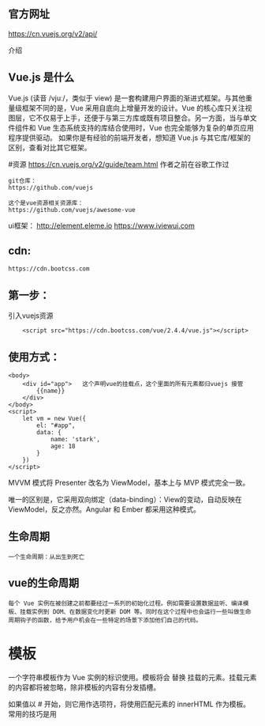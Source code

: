 ## 官方网址
https://cn.vuejs.org/v2/api/

介绍

## Vue.js 是什么

Vue.js (读音 /vjuː/，类似于 view) 是一套构建用户界面的渐进式框架。与其他重量级框架不同的是，Vue 采用自底向上增量开发的设计。Vue 的核心库只关注视图层，它不仅易于上手，还便于与第三方库或既有项目整合。另一方面，当与单文件组件和 Vue 生态系统支持的库结合使用时，Vue 也完全能够为复杂的单页应用程序提供驱动。
如果你是有经验的前端开发者，想知道 Vue.js 与其它库/框架的区别，查看对比其它框架。


#资源
    https://cn.vuejs.org/v2/guide/team.html
    作者之前在谷歌工作过

    git仓库：
    https://github.com/vuejs

    这个是vue资源相关资源库：
    https://github.com/vuejs/awesome-vue

ui框架：
    http://element.eleme.io
    https://www.iviewui.com




## cdn:
    https://cdn.bootcss.com
## 第一步：
引入vuejs资源

```
    <script src="https://cdn.bootcss.com/vue/2.4.4/vue.js"></script>

```

## 使用方式：

```
<body>
    <div id="app">   这个声明vue的挂载点，这个里面的所有元素都归vuejs 接管
        {{name}}
    </div>
</body>
<script>
    let vm = new Vue({
        el: "#app",
        data: {
            name: 'stark',
            age: 18
        }
    })
</script>
```

MVVM 模式将 Presenter 改名为 ViewModel，基本上与 MVP 模式完全一致。

唯一的区别是，它采用双向绑定（data-binding）：View的变动，自动反映在 ViewModel，反之亦然。Angular 和 Ember 都采用这种模式。

## 生命周期
    一个生命周期：从出生到死亡


## vue的生命周期
    每个 Vue 实例在被创建之前都要经过一系列的初始化过程。例如需要设置数据监听、编译模板、挂载实例到 DOM、在数据变化时更新 DOM 等。同时在这个过程中也会运行一些叫做生命周期钩子的函数，给予用户机会在一些特定的场景下添加他们自己的代码。


# 模板
一个字符串模板作为 Vue 实例的标识使用。模板将会 替换 挂载的元素。挂载元素的内容都将被忽略，除非模板的内容有分发插槽。

如果值以 # 开始，则它用作选项符，将使用匹配元素的 innerHTML 作为模板。常用的技巧是用 <script type="x-template"> 包含模板。


# 插槽

```
<div id="box">
        <shudong>
            <div>此时这里面写的东西替换掉 slot 的位置</div>
        </shudong>
    </div>

    <!-- 模版内容 -->
<template id="stark">
    <div>
        <slot>
            slot开始位置
        </slot>
        <h1>
            slot 开始
        </h1>
    </div>
</template>
```


在组件里面写template后，默认会把组件里面的内容替换掉
如果想让组件里面的内容显示，使用slot

在模版里面写入 <slot></slot>
可以让组件里面的内容来替换这个位置

```
<script>
    let vm = new Vue({
        el: "#box",
        data: {
            a: 'aaa'
        },
        //组件
        components: {
            'shudong': {
                template: '#stark'
            }
        }
    })
</script>
```